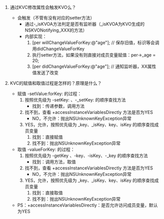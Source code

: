 1. 通过KVC修改属性会触发KVO么？
	- 会触发（不管有没有对应的setter方法）
		- 通过-_isKVOA方法判定是否有监听器（_isKVOA为KVO生成的NSKVONotifying_XXX的方法）
		- 内部实现：
			1. [per willChangeValueForKey:@"age"]; // 保存旧值，标识等会调用didChangeValueForKey
			2. 执行setter方法，如果没有则直接对成员变量赋值：per->_age = 20;
			3. [per didChangeValueForKey:@"age"]; // 通知监听器，XX属性值发送了改变

2. KVC的赋值和取值过程是怎样的？原理是什么？
	- 赋值 -setValue:forKey: 的过程：
		1. 按照优先级为 -setKey: 、-_setKey: 的顺序查找方法
			- 找到：传递参数，调用方法
		2. 找不到，查看 +accessInstanceVariablesDirectly 方法是否为YES
			- NO，不允许：抛出NSUnknownKeyException异常
		3. YES，允许，按照优先级为 _key、_isKey、key、isKey 的顺序查找成员变量
			1. 找到：直接赋值
			2. 找不到：抛出NSUnknownKeyException异常
	- 取值 -valueForKey: 的过程：
		1. 按照优先级为 -getKey 、-key、-isKey、-_key 的顺序查找方法
			- 找到：调用方法，取值
		2. 找不到，查看 +accessInstanceVariablesDirectly 方法是否为YES
			- NO，不允许：抛出NSUnknownKeyException异常
		3. YES，允许，按照优先级为 _key、_isKey、key、isKey 的顺序查找成员变量
			1. 找到：直接取值
			2. 找不到：抛出NSUnknownKeyException异常
	- PS：+accessInstanceVariablesDirectly：是否允许访问成员变量，默认为YES